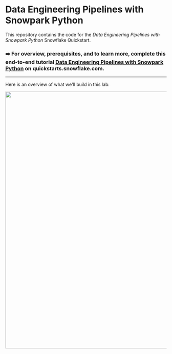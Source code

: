 # Data Engineering Pipelines with Snowpark Python
This repository contains the code for the *Data Engineering Pipelines with Snowpark Python* Snowflake Quickstart.

### ➡️ For overview, prerequisites, and to learn more, complete this end-to-end tutorial [Data Engineering Pipelines with Snowpark Python](https://quickstarts.snowflake.com/guide/data_engineering_pipelines_with_snowpark_python/index.html?index=..%2F..index#0) on quickstarts.snowflake.com.

___
Here is an overview of what we'll build in this lab:

<img src="images/demo_overview.png" width=800px>

